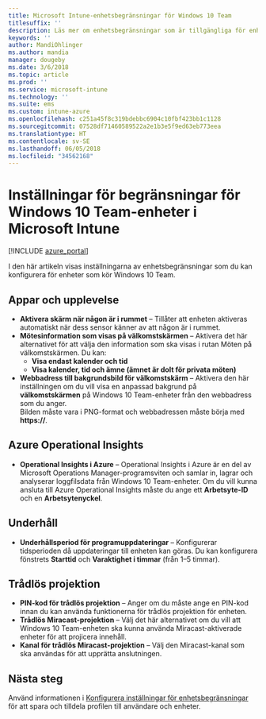 ```yaml
---
title: Microsoft Intune-enhetsbegränsningar för Windows 10 Team
titlesuffix: ''
description: Läs mer om enhetsbegränsningar som är tillgängliga för enheter som kör Windows 10 Team.
keywords: ''
author: MandiOhlinger
ms.author: mandia
manager: dougeby
ms.date: 3/6/2018
ms.topic: article
ms.prod: ''
ms.service: microsoft-intune
ms.technology: ''
ms.suite: ems
ms.custom: intune-azure
ms.openlocfilehash: c251a45f8c319bdebbc6904c10fbf423bb1c1128
ms.sourcegitcommit: 07528df71460589522a2e1b3e5f9ed63eb773eea
ms.translationtype: HT
ms.contentlocale: sv-SE
ms.lasthandoff: 06/05/2018
ms.locfileid: "34562168"
---
```

# <a name="microsoft-intune-windows-10-team-device-restriction-settings"></a>Inställningar för begränsningar för Windows 10 Team-enheter i Microsoft Intune

[!INCLUDE [azure_portal](./includes/azure_portal.md)]

I den här artikeln visas inställningarna av enhetsbegränsningar som du kan konfigurera för enheter som kör Windows 10 Team.


## <a name="apps-and-experience"></a>Appar och upplevelse

- **Aktivera skärm när någon är i rummet** – Tillåter att enheten aktiveras automatiskt när dess sensor känner av att någon är i rummet.
- **Mötesinformation som visas på välkomstskärmen** – Aktivera det här alternativet för att välja den information som ska visas i rutan Möten på välkomstskärmen. Du kan:
    - **Visa endast kalender och tid**
    - **Visa kalender, tid och ämne (ämnet är dolt för privata möten)**
- **Webbadress till bakgrundsbild för välkomstskärm** – Aktivera den här inställningen om du vill visa en anpassad bakgrund på **välkomstskärmen** på Windows 10 Team-enheter från den webbadress som du anger.<br>Bilden måste vara i PNG-format och webbadressen måste börja med **https://**.

## <a name="azure-operational-insights"></a>Azure Operational Insights

- 
  **Operational Insights i Azure** – Operational Insights i Azure är en del av Microsoft Operations Manager-programsviten och samlar in, lagrar och analyserar loggfilsdata från Windows 10 Team-enheter.
Om du vill kunna ansluta till Azure Operational Insights måste du ange ett **Arbetsyte-ID** och en **Arbetsytenyckel**.

## <a name="maintenance"></a>Underhåll

- **Underhållsperiod för programuppdateringar** – Konfigurerar tidsperioden då uppdateringar till enheten kan göras. Du kan konfigurera fönstrets **Starttid** och **Varaktighet i timmar** (från 1–5 timmar).

## <a name="wireless-projection"></a>Trådlös projektion

- **PIN-kod för trådlös projektion** – Anger om du måste ange en PIN-kod innan du kan använda funktionerna för trådlös projektion för enheten.
- **Trådlös Miracast-projektion** – Välj det här alternativet om du vill att Windows 10 Team-enheten ska kunna använda Miracast-aktiverade enheter för att projicera innehåll.
- **Kanal för trådlös Miracast-projektion** – Välj den Miracast-kanal som ska användas för att upprätta anslutningen.


## <a name="next-steps"></a>Nästa steg

Använd informationen i [Konfigurera inställningar för enhetsbegränsningar](device-restrictions-configure.md) för att spara och tilldela profilen till användare och enheter.
